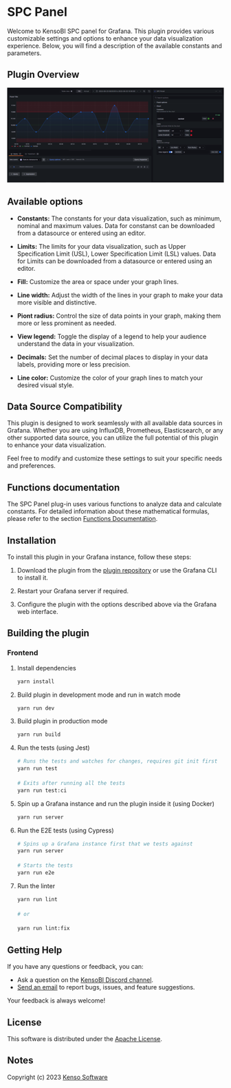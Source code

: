 # SPC Panel

Welcome to KensoBI SPC panel for Grafana. This plugin provides various customizable settings and options to enhance your data visualization experience. Below, you will find a description of the available constants and parameters.


## Plugin Overview

![alt text](./src/img/mainview-options.PNG)

## Available options

- **Constants:** The constants for your data visualization, such as minimum, nominal and maximum values. Data for constanst can be downloaded from a datasource or entered using an editor.

- **Limits:** The limits for your data visualization, such as Upper Specification Limit (USL), Lower Specification Limit (LSL) values. Data for Limits can be downloaded from a datasource or entered using an editor.


- **Fill:**   Customize the area or space under your graph lines. 


- **Line width:**   Adjust the width of the lines in your graph to make your data more visible and distinctive.


- **Piont radius:**  Control the size of data points in your graph, making them more or less prominent as needed.


- **View legend:**  Toggle the display of a legend to help your audience understand the data in your visualization.


- **Decimals:**  Set the number of decimal places to display in your data labels, providing more or less precision.


- **Line color:**  Customize the color of your graph lines to match your desired visual style.

## Data Source Compatibility

This plugin is designed to work seamlessly with all available data sources in Grafana. Whether you are using InfluxDB, Prometheus, Elasticsearch, or any other supported data source, you can utilize the full potential of this plugin to enhance your data visualization.

Feel free to modify and customize these settings to suit your specific needs and preferences. 

## Functions documentation

The SPC Panel plug-in uses various functions to analyze data and calculate constants. For detailed information about these mathematical formulas, please refer to the section [Functions Documentation](./src/README.md).

## Installation

To install this plugin in your Grafana instance, follow these steps:

1. Download the plugin from the [plugin repository](https://grafana.com/plugins)<!--Change url--> or use the Grafana CLI to install it.

2. Restart your Grafana server if required.

3. Configure the plugin with the options described above via the Grafana web interface.

## Building the plugin


### Frontend

1. Install dependencies

   ```bash
   yarn install
   ```

2. Build plugin in development mode and run in watch mode

   ```bash
   yarn run dev
   ```

3. Build plugin in production mode

   ```bash
   yarn run build
   ```

4. Run the tests (using Jest)

   ```bash
   # Runs the tests and watches for changes, requires git init first
   yarn run test

   # Exits after running all the tests
   yarn run test:ci
   ```

5. Spin up a Grafana instance and run the plugin inside it (using Docker)

   ```bash
   yarn run server
   ```

6. Run the E2E tests (using Cypress)

   ```bash
   # Spins up a Grafana instance first that we tests against
   yarn run server

   # Starts the tests
   yarn run e2e
   ```

7. Run the linter

   ```bash
   yarn run lint

   # or

   yarn run lint:fix
   ```

## Getting Help

If you have any questions or feedback, you can:

- Ask a question on the [KensoBI Discord channel](https://discord.gg/cVKKh7trXU).
- [Send an email](mailto:support@kensobi.com)  to report bugs, issues, and feature suggestions.

Your feedback is always welcome!


## License

This software is distributed under the [Apache License](./LICENSE).

## Notes

Copyright (c) 2023 [Kenso Software](https://kensobi.com)
